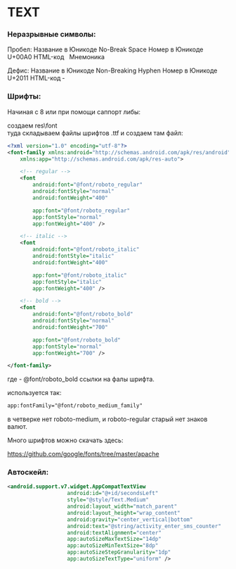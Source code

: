# TEXT

### Неразрывные символы:

Пробел:
Название в Юникоде	No-Break Space
Номер в Юникоде	U+00A0
HTML-код	&#160;
Мнемоника	&nbsp;

Дефис:
Название в Юникоде	Non-Breaking Hyphen
Номер в Юникоде	U+2011
HTML-код	&#8209;

### Шрифты:

Начиная с 8 или при помощи саппорт либы:

создаем res\font\
туда складываем файлы шрифтов .ttf
и создаем там файл:

```xml
<?xml version="1.0" encoding="utf-8"?>
<font-family xmlns:android="http://schemas.android.com/apk/res/android"
    xmlns:app="http://schemas.android.com/apk/res-auto">

    <!-- regular -->
    <font
        android:font="@font/roboto_regular"
        android:fontStyle="normal"
        android:fontWeight="400"

        app:font="@font/roboto_regular"
        app:fontStyle="normal"
        app:fontWeight="400" />

    <!-- italic -->
    <font
        android:font="@font/roboto_italic"
        android:fontStyle="italic"
        android:fontWeight="400"

        app:font="@font/roboto_italic"
        app:fontStyle="italic"
        app:fontWeight="400" />

    <!-- bold -->
    <font
        android:font="@font/roboto_bold"
        android:fontStyle="normal"
        android:fontWeight="700"

        app:font="@font/roboto_bold"
        app:fontStyle="normal"
        app:fontWeight="700" />

</font-family>
```
где -  @font/roboto_bold ссылки на фалы шрифта.

используется так:

```xml
app:fontFamily="@font/roboto_medium_family"
```

в четверке нет roboto-medium, и roboto-regular старый нет знаков валют. 

Много шрифтов можно скачать здесь:

https://github.com/google/fonts/tree/master/apache

 ### Автоскейл:
 
 ```xml
<android.support.v7.widget.AppCompatTextView
                    android:id="@+id/secondsLeft"
                    style="@style/Text.Medium"
                    android:layout_width="match_parent"
                    android:layout_height="wrap_content"
                    android:gravity="center_vertical|bottom"
                    android:text="@string/activity_enter_sms_counter"
                    android:textAlignment="center"
                    app:autoSizeMaxTextSize="14dp"
                    app:autoSizeMinTextSize="8dp"
                    app:autoSizeStepGranularity="1dp"
                    app:autoSizeTextType="uniform" />
```
